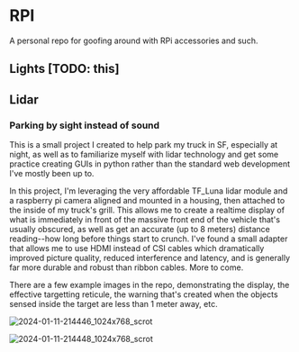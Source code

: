 # RPI
A personal repo for goofing around with RPi accessories and such.

## Lights [TODO: this]

## Lidar 
### Parking by sight instead of sound
This is a small project I created to help park my truck in SF, especially at night, as well as to familiarize myself with lidar technology and get some practice creating GUIs in python rather than the standard web development I've mostly been up to. 

In this project, I'm leveraging the very affordable TF_Luna lidar module and a raspberry pi camera aligned and mounted in a housing, then attached to the inside of my truck's grill. This allows me to create a realtime display of what is immediately in front of the massive front end of the vehicle that's usually obscured, as well as get an accurate (up to 8 meters) distance reading--how long before things start to crunch. I've found a small adapter that allows me to use HDMI instead of CSI cables which dramatically improved picture quality, reduced interference and latency, and is generally far more durable and robust than ribbon cables. More to come. 

There are a few example images in the repo, demonstrating  the display, the effective targetting reticule, the warning that's created when the objects sensed inside the target are less than 1 meter away, etc.

![2024-01-11-214446_1024x768_scrot](https://github.com/Emp-Norton/RPI/assets/20247410/7a3a4a7b-a6f6-4b76-a387-5fa4db68f02a)

![2024-01-11-214448_1024x768_scrot](https://github.com/Emp-Norton/RPI/assets/20247410/68d2d8ad-2f1d-4b33-9aa7-1d7458d2ee07)
